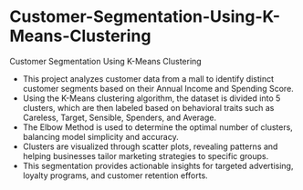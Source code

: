 # Customer-Segmentation-Using-K-Means-Clustering
Customer Segmentation Using K-Means Clustering

- This project analyzes customer data from a mall to identify distinct customer segments based on their Annual Income and Spending Score.
- Using the K-Means clustering algorithm, the dataset is divided into 5 clusters, which are then labeled based on behavioral traits such as Careless, Target, Sensible, Spenders, and Average.
- The Elbow Method is used to determine the optimal number of clusters, balancing model simplicity and accuracy.
- Clusters are visualized through scatter plots, revealing patterns and helping businesses tailor marketing strategies to specific groups.
- This segmentation provides actionable insights for targeted advertising, loyalty programs, and customer retention efforts.

